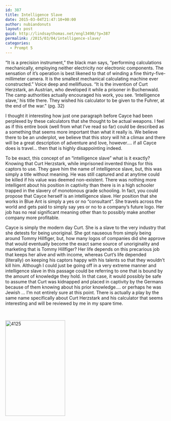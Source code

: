 ```yaml
---
id: 387
title: Intelligence Slave
date: 2015-03-04T21:47:10+00:00
author: nubiandonuts
layout: post
guid: http://lindsaythomas.net/engl3490/?p=387
permalink: /2015/03/04/intelligence-slave/
categories:
  - Prompt 5
---
```

&#8220;It is a precision instrument,&#8221; the black man says, &#8220;performing calculations mechanically, employing neither electricity nor electronic components. The sensation of it&#8217;s operation is best likened to that of winding a fine thirty-five- millimeter camera. It is the smallest mechanical calculating machine ever constructed.&#8221; Voice deep and mellifluous. &#8220;It is the invention of Curt Herzstark, an Austrian, who developed it while a prisoner in Buchenwald. The camp authorities actually encouraged his work, you see. &#8216;Intelligence slave,&#8217; his title there. They wished his calculator to be given to the Fuhrer, at the end of the war.&#8221; (pg. 32)

I thought it interesting how just one paragraph before Cayce had been perplexed by these calculators that she thought to be actual weapons. I feel as if this entire book (well from what I&#8217;ve read so far) could be described as a something that seems more important than what it really is. We believe there to be an underplot, we believe that this story will hit a climax and there will be a great description of adventure and love, however&#8230;. if all Cayce does is travel&#8230; then that is highly disappointing indeed.

To be exact, this concept of an &#8220;intelligence slave&#8221; what is it exactly? Knowing that Curt Herzstark, while imprisoned invented things for this captors to use. They gave him the name of intelligence slave, but, this was simply a title without meaning. He was still captured and at anytime could be killed if his value was deemed non-existent. There was nothing more intelligent about his position in captivity than there is in a high schooler trapped in the slavery of monotonous grade schooling. In fact, you could propose that Cayce herself is an intelligence slave. Her position that she works in Blue Ant is simply a yes or no &#8220;consultant&#8221;. She travels across the world and gets paid to simply say yes or no to a company&#8217;s future logo. Her job has no real significant meaning other than to possibly make another company more profitable.

Cayce is simply the modern day Curt. She is a slave to the very industry that she detests for being unoriginal. She got nauseous from simply being around Tommy Hillfiger, but, how many logos of companies did she approve that would eventually become the exact same source of unoriginality and marketing that is Tommy Hillfiger? Her life depends on this precarious job that keeps her alive and with income, whereas Curt&#8217;s life depended (literally) on keeping his captors happy with his talents so that they wouldn&#8217;t kill him. Although I could just be going off in a very extreme manner and intelligence slave in this passage could be referring to one that is bound by the amount of knowledge they hold. In that case, it would possibly be safe to assume that Curt was kidnapped and placed in captivity by the Germans because of them knowing about his prior knowledge&#8230;. or perhaps he was Jewish &#8230; I&#8217;m not entirely sure at this point. There is actually a play by the same name specifically about Curt Herzstark and his calculator that seems interesting and will be reviewed by me in my spare time.

&nbsp;

[<img class="alignnone size-medium wp-image-397" src="http://lindsaythomas.net/engl3490/wp-content/uploads/sites/3/2015/03/4125-188x300.jpg" alt="4125" width="188" height="300" />](http://lindsaythomas.net/engl3490/wp-content/uploads/sites/3/2015/03/4125.jpg)